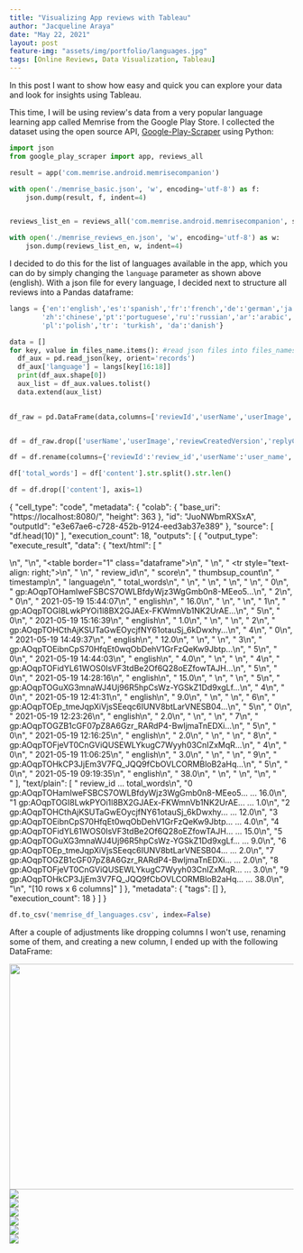 ```yaml
---
title: "Visualizing App reviews with Tableau"
author: "Jacqueline Araya"
date: "May 22, 2021"
layout: post
feature-img: "assets/img/portfolio/languages.jpg"
tags: [Online Reviews, Data Visualization, Tableau]
---
```


In this post I want to show how easy and quick you can explore your data and look for insights using Tableau.

This time, I will be using review's data from a very popular language learning app called Memrise from the Google Play Store. I collected the dataset using the open source API, [Google-Play-Scraper](https://pypi.org/project/google-play-scraper/) using Python:


```python
import json
from google_play_scraper import app, reviews_all

result = app('com.memrise.android.memrisecompanion')

with open('./memrise_basic.json', 'w', encoding='utf-8') as f:
	json.dump(result, f, indent=4)


reviews_list_en = reviews_all('com.memrise.android.memrisecompanion', sleep_milliseconds=100, language='en')

with open('./memrise_reviews_en.json', 'w', encoding='utf-8') as w:
	json.dump(reviews_list_en, w, indent=4)
```

I decided to do this for the list of languages available in the app, which you can do by simply changing the `language` parameter as shown above (english). With a json file for every language, I decided next to structure all reviews into a Pandas dataframe:


```python
langs = {'en':'english','es':'spanish','fr':'french','de':'german','ja':'japanese','it':'italian','ko':'korean',\
		'zh':'chinese','pt':'portuguese','ru':'russian','ar':'arabic','nl':'dutch','sv':'swedish','no':'norwegian',\
		'pl':'polish','tr': 'turkish', 'da':'danish'}

data = []
for key, value in files_name.items(): #read json files into files_names dictionary
  df_aux = pd.read_json(key, orient='records')
  df_aux['language'] = langs[key[16:18]]
  print(df_aux.shape[0])
  aux_list = df_aux.values.tolist()
  data.extend(aux_list)
  

df_raw = pd.DataFrame(data,columns=['reviewId','userName','userImage','content','score','thumbsUpCount','reviewCreatedVersion','at','replyContent','repliedAt','language'])


df = df_raw.drop(['userName','userImage','reviewCreatedVersion','replyContent','repliedAt'], axis=1)

df = df.rename(columns={'reviewId':'review_id','userName':'user_name', 'thumbsUpCount':'thumbsup_count', 'at':'timestamp'})

df['total_words'] = df['content'].str.split().str.len()

df = df.drop(['content'], axis=1)
```
{
      "cell_type": "code",
      "metadata": {
        "colab": {
          "base_uri": "https://localhost:8080/",
          "height": 363
        },
        "id": "JuoNWbmRXSxA",
        "outputId": "e3e67ae6-c728-452b-9124-eed3ab37e389"
      },
      "source": [
        "df.head(10)"
      ],
      "execution_count": 18,
      "outputs": [
        {
          "output_type": "execute_result",
          "data": {
            "text/html": [
              "<div>\n",
              "<style scoped>\n",
              "    .dataframe tbody tr th:only-of-type {\n",
              "        vertical-align: middle;\n",
              "    }\n",
              "\n",
              "    .dataframe tbody tr th {\n",
              "        vertical-align: top;\n",
              "    }\n",
              "\n",
              "    .dataframe thead th {\n",
              "        text-align: right;\n",
              "    }\n",
              "</style>\n",
              "<table border=\"1\" class=\"dataframe\">\n",
              "  <thead>\n",
              "    <tr style=\"text-align: right;\">\n",
              "      <th></th>\n",
              "      <th>review_id</th>\n",
              "      <th>score</th>\n",
              "      <th>thumbsup_count</th>\n",
              "      <th>timestamp</th>\n",
              "      <th>language</th>\n",
              "      <th>total_words</th>\n",
              "    </tr>\n",
              "  </thead>\n",
              "  <tbody>\n",
              "    <tr>\n",
              "      <th>0</th>\n",
              "      <td>gp:AOqpTOHamIweFSBCS7OWLBfdyWjz3WgGmb0n8-MEeo5...</td>\n",
              "      <td>2</td>\n",
              "      <td>0</td>\n",
              "      <td>2021-05-19 15:44:07</td>\n",
              "      <td>english</td>\n",
              "      <td>16.0</td>\n",
              "    </tr>\n",
              "    <tr>\n",
              "      <th>1</th>\n",
              "      <td>gp:AOqpTOGI8LwkPYOi1l8BX2GJAEx-FKWmnVb1NK2UrAE...</td>\n",
              "      <td>5</td>\n",
              "      <td>0</td>\n",
              "      <td>2021-05-19 15:16:39</td>\n",
              "      <td>english</td>\n",
              "      <td>1.0</td>\n",
              "    </tr>\n",
              "    <tr>\n",
              "      <th>2</th>\n",
              "      <td>gp:AOqpTOHCthAjKSUTaGwEOycjfNY61otauSj_6kDwxhy...</td>\n",
              "      <td>4</td>\n",
              "      <td>0</td>\n",
              "      <td>2021-05-19 14:49:37</td>\n",
              "      <td>english</td>\n",
              "      <td>12.0</td>\n",
              "    </tr>\n",
              "    <tr>\n",
              "      <th>3</th>\n",
              "      <td>gp:AOqpTOEibnCpS70HfqEt0wqObDehV1GrFzQeKw9Jbtp...</td>\n",
              "      <td>5</td>\n",
              "      <td>0</td>\n",
              "      <td>2021-05-19 14:44:03</td>\n",
              "      <td>english</td>\n",
              "      <td>4.0</td>\n",
              "    </tr>\n",
              "    <tr>\n",
              "      <th>4</th>\n",
              "      <td>gp:AOqpTOFidYL61WOS0IsVF3tdBe2Of6Q28oEZfowTAJH...</td>\n",
              "      <td>5</td>\n",
              "      <td>0</td>\n",
              "      <td>2021-05-19 14:28:16</td>\n",
              "      <td>english</td>\n",
              "      <td>15.0</td>\n",
              "    </tr>\n",
              "    <tr>\n",
              "      <th>5</th>\n",
              "      <td>gp:AOqpTOGuXG3mnaWJ4Uj96R5hpCsWz-YGSkZ1Dd9xgLf...</td>\n",
              "      <td>4</td>\n",
              "      <td>0</td>\n",
              "      <td>2021-05-19 12:41:31</td>\n",
              "      <td>english</td>\n",
              "      <td>9.0</td>\n",
              "    </tr>\n",
              "    <tr>\n",
              "      <th>6</th>\n",
              "      <td>gp:AOqpTOEp_tmeJqpXiVjsSEeqc6IUNV8btLarVNESB04...</td>\n",
              "      <td>5</td>\n",
              "      <td>0</td>\n",
              "      <td>2021-05-19 12:23:26</td>\n",
              "      <td>english</td>\n",
              "      <td>2.0</td>\n",
              "    </tr>\n",
              "    <tr>\n",
              "      <th>7</th>\n",
              "      <td>gp:AOqpTOGZB1cGF07pZ8A6Gzr_RARdP4-BwljmaTnEDXi...</td>\n",
              "      <td>5</td>\n",
              "      <td>0</td>\n",
              "      <td>2021-05-19 12:16:25</td>\n",
              "      <td>english</td>\n",
              "      <td>2.0</td>\n",
              "    </tr>\n",
              "    <tr>\n",
              "      <th>8</th>\n",
              "      <td>gp:AOqpTOFjeVT0CnGViQUSEWLYkugC7Wyyh03CnIZxMqR...</td>\n",
              "      <td>4</td>\n",
              "      <td>0</td>\n",
              "      <td>2021-05-19 11:06:25</td>\n",
              "      <td>english</td>\n",
              "      <td>3.0</td>\n",
              "    </tr>\n",
              "    <tr>\n",
              "      <th>9</th>\n",
              "      <td>gp:AOqpTOHkCP3JjEm3V7FQ_JQQ9fCbOVLCORMBloB2aHq...</td>\n",
              "      <td>5</td>\n",
              "      <td>0</td>\n",
              "      <td>2021-05-19 09:19:35</td>\n",
              "      <td>english</td>\n",
              "      <td>38.0</td>\n",
              "    </tr>\n",
              "  </tbody>\n",
              "</table>\n",
              "</div>"
            ],
            "text/plain": [
              "                                           review_id  ...  total_words\n",
              "0  gp:AOqpTOHamIweFSBCS7OWLBfdyWjz3WgGmb0n8-MEeo5...  ...         16.0\n",
              "1  gp:AOqpTOGI8LwkPYOi1l8BX2GJAEx-FKWmnVb1NK2UrAE...  ...          1.0\n",
              "2  gp:AOqpTOHCthAjKSUTaGwEOycjfNY61otauSj_6kDwxhy...  ...         12.0\n",
              "3  gp:AOqpTOEibnCpS70HfqEt0wqObDehV1GrFzQeKw9Jbtp...  ...          4.0\n",
              "4  gp:AOqpTOFidYL61WOS0IsVF3tdBe2Of6Q28oEZfowTAJH...  ...         15.0\n",
              "5  gp:AOqpTOGuXG3mnaWJ4Uj96R5hpCsWz-YGSkZ1Dd9xgLf...  ...          9.0\n",
              "6  gp:AOqpTOEp_tmeJqpXiVjsSEeqc6IUNV8btLarVNESB04...  ...          2.0\n",
              "7  gp:AOqpTOGZB1cGF07pZ8A6Gzr_RARdP4-BwljmaTnEDXi...  ...          2.0\n",
              "8  gp:AOqpTOFjeVT0CnGViQUSEWLYkugC7Wyyh03CnIZxMqR...  ...          3.0\n",
              "9  gp:AOqpTOHkCP3JjEm3V7FQ_JQQ9fCbOVLCORMBloB2aHq...  ...         38.0\n",
              "\n",
              "[10 rows x 6 columns]"
            ]
          },
          "metadata": {
            "tags": []
          },
          "execution_count": 18
        }
      ]
    }




```python
df.to_csv('memrise_df_languages.csv', index=False)

```

After a couple of adjustments like dropping columns I won't use, renaming some of them, and creating a new column, I ended up with the following DataFrame:




<img src="/assets/img/portfolio/memrise_reviews/histogram_counts.png" width="550" height="400" style="display: block; margin: auto;" />




<img src="/assets/img/portfolio/memrise_reviews/hist_perlanguage.png" style="display: block; margin: auto;" />




<img src="/assets/img/portfolio/memrise_reviews/cumulative_count_language_all.jpg"  style="display: block; margin: auto;" />




<img src="/assets/img/portfolio/memrise_reviews/fraction_count_language_all.jpg"  style="display: block; margin: auto;" />



<img src="/assets/img/portfolio/memrise_reviews/fraction_count_language_english.jpg"  style="display: block; margin: auto;" />



<img src="/assets/img/portfolio/memrise_reviews/reviewcount_evolution_basic.jpg"  style="display: block; margin: auto;" />



<img src="/assets/img/portfolio/memrise_reviews/trends_byyear.jpg"  style="display: block; margin: auto;" />

